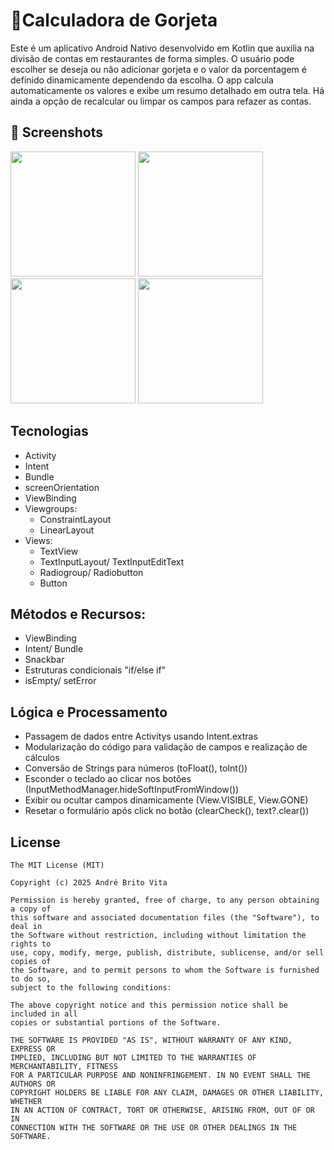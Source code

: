# 📱Calculadora de Gorjeta

Este é um aplicativo Android Nativo desenvolvido em Kotlin que auxilia na divisão de contas em restaurantes de forma simples. O usuário pode escolher se deseja ou não adicionar gorjeta e o valor da porcentagem é definido dinamicamente dependendo da escolha. O app calcula automaticamente os valores e exibe um resumo detalhado em outra tela. Há ainda a opção de recalcular ou limpar os campos para refazer as contas.

## :camera_flash: Screenshots
<!-- You can add more screenshots here if you like -->
<img src="https://github.com/user-attachments/assets/1725b9ec-e1b8-4176-8ac0-2ac975f83d6e" width=200/> <img src="https://github.com/user-attachments/assets/90bd0061-c7a2-49fd-9180-2d1511d9280b" width=200/> <img src="https://github.com/user-attachments/assets/32ca435d-b01d-46e3-bfd5-5adbc79585c8" width=200/> <img src="https://github.com/user-attachments/assets/b9a3fe04-8c67-4b41-9d03-fd3bf8d3f274" width=200/>

## Tecnologias
- Activity
- Intent
- Bundle
- screenOrientation
- ViewBinding
- Viewgroups:
  - ConstraintLayout
  - LinearLayout
- Views:
  - TextView
  - TextInputLayout/ TextInputEditText
  - Radiogroup/ Radiobutton
  - Button
 
## Métodos e Recursos:
  - ViewBinding
  - Intent/ Bundle
  - Snackbar
  - Estruturas condicionais "if/else if"
  - isEmpty/ setError

## Lógica e Processamento
  - Passagem de dados entre Activitys usando Intent.extras
  - Modularização do código para validação de campos e realização de cálculos
  - Conversão de Strings para números (toFloat(), toInt())
  - Esconder o teclado ao clicar nos botões (InputMethodManager.hideSoftInputFromWindow())
  - Exibir ou ocultar campos dinamicamente (View.VISIBLE, View.GONE)
  - Resetar o formulário após click no botão (clearCheck(), text?.clear())
 
## License
```
The MIT License (MIT)

Copyright (c) 2025 André Brito Vita

Permission is hereby granted, free of charge, to any person obtaining a copy of
this software and associated documentation files (the "Software"), to deal in
the Software without restriction, including without limitation the rights to
use, copy, modify, merge, publish, distribute, sublicense, and/or sell copies of
the Software, and to permit persons to whom the Software is furnished to do so,
subject to the following conditions:

The above copyright notice and this permission notice shall be included in all
copies or substantial portions of the Software.

THE SOFTWARE IS PROVIDED "AS IS", WITHOUT WARRANTY OF ANY KIND, EXPRESS OR
IMPLIED, INCLUDING BUT NOT LIMITED TO THE WARRANTIES OF MERCHANTABILITY, FITNESS
FOR A PARTICULAR PURPOSE AND NONINFRINGEMENT. IN NO EVENT SHALL THE AUTHORS OR
COPYRIGHT HOLDERS BE LIABLE FOR ANY CLAIM, DAMAGES OR OTHER LIABILITY, WHETHER
IN AN ACTION OF CONTRACT, TORT OR OTHERWISE, ARISING FROM, OUT OF OR IN
CONNECTION WITH THE SOFTWARE OR THE USE OR OTHER DEALINGS IN THE SOFTWARE.
```

 
  
